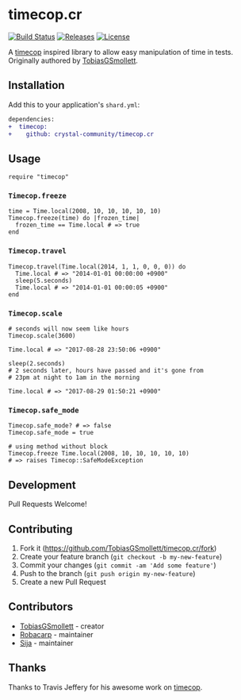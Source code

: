 # timecop.cr

[![Build Status](https://travis-ci.com/crystal-community/timecop.cr.svg?branch=master)](https://travis-ci.com/crystal-community/timecop.cr) [![Releases](https://img.shields.io/github/release/crystal-community/timecop.cr.svg)](https://github.com/crystal-community/timecop.cr/releases) [![License](https://img.shields.io/github/license/crystal-community/timecop.cr.svg)](https://github.com/crystal-community/timecop.cr/blob/master/LICENSE)

A [timecop](https://github.com/travisjeffery/timecop) inspired library to allow easy manipulation of time in tests. Originally authored by [TobiasGSmollett](https://github.com/TobiasGSmollett).

## Installation

Add this to your application's `shard.yml`:

```diff
dependencies:
+  timecop:
+    github: crystal-community/timecop.cr
```

## Usage

```crystal
require "timecop"
```

### `Timecop.freeze`

```crystal
time = Time.local(2008, 10, 10, 10, 10, 10)
Timecop.freeze(time) do |frozen_time|
  frozen_time == Time.local # => true
end
```

### `Timecop.travel`

```crystal
Timecop.travel(Time.local(2014, 1, 1, 0, 0, 0)) do
  Time.local # => "2014-01-01 00:00:00 +0900"
  sleep(5.seconds)
  Time.local # => "2014-01-01 00:00:05 +0900"
end
```

### `Timecop.scale`

```crystal
# seconds will now seem like hours
Timecop.scale(3600)

Time.local # => "2017-08-28 23:50:06 +0900"

sleep(2.seconds)
# 2 seconds later, hours have passed and it's gone from
# 23pm at night to 1am in the morning

Time.local # => "2017-08-29 01:50:21 +0900"
```

### `Timecop.safe_mode`

```crystal
Timecop.safe_mode? # => false
Timecop.safe_mode = true

# using method without block
Timecop.freeze Time.local(2008, 10, 10, 10, 10, 10)
# => raises Timecop::SafeModeException
```

## Development

Pull Requests Welcome!

## Contributing

1. Fork it (<https://github.com/TobiasGSmollett/timecop.cr/fork>)
2. Create your feature branch (`git checkout -b my-new-feature`)
3. Commit your changes (`git commit -am 'Add some feature'`)
4. Push to the branch (`git push origin my-new-feature`)
5. Create a new Pull Request

## Contributors

- [TobiasGSmollett](https://github.com/TobiasGSmollett) - creator
- [Robacarp](https://github.com/robacarp) - maintainer
- [Sija](https://github.com/Sija) - maintainer

## Thanks
Thanks to Travis Jeffery for his awesome work on [timecop](https://github.com/travisjeffery/timecop).
